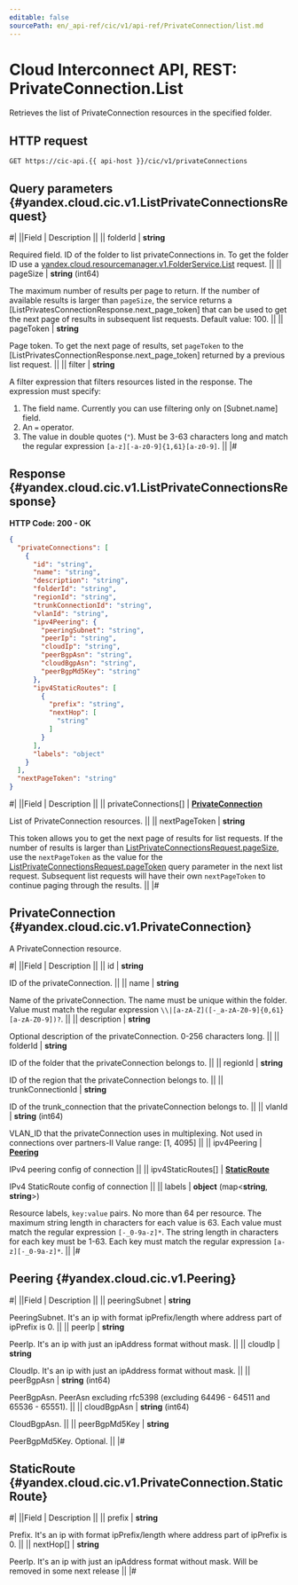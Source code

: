 ```yaml
---
editable: false
sourcePath: en/_api-ref/cic/v1/api-ref/PrivateConnection/list.md
---
```


# Cloud Interconnect API, REST: PrivateConnection.List

Retrieves the list of PrivateConnection resources in the specified folder.

## HTTP request

```
GET https://cic-api.{{ api-host }}/cic/v1/privateConnections
```

## Query parameters {#yandex.cloud.cic.v1.ListPrivateConnectionsRequest}

#|
||Field | Description ||
|| folderId | **string**

Required field. ID of the folder to list privateConnections in.
To get the folder ID use a [yandex.cloud.resourcemanager.v1.FolderService.List](/docs/resource-manager/api-ref/Folder/list#List) request. ||
|| pageSize | **string** (int64)

The maximum number of results per page to return. If the number of available
results is larger than `pageSize`,
the service returns a [ListPrivatesConnectionResponse.next_page_token]
that can be used to get the next page of results in subsequent list requests. Default value: 100. ||
|| pageToken | **string**

Page token. To get the next page of results, set `pageToken` to the
[ListPrivatesConnectionResponse.next_page_token] returned by a previous list request. ||
|| filter | **string**

A filter expression that filters resources listed in the response.
The expression must specify:
1. The field name. Currently you can use filtering only on [Subnet.name] field.
2. An `=` operator.
3. The value in double quotes (`"`). Must be 3-63 characters long and match the regular expression `[a-z][-a-z0-9]{1,61}[a-z0-9]`. ||
|#

## Response {#yandex.cloud.cic.v1.ListPrivateConnectionsResponse}

**HTTP Code: 200 - OK**

```json
{
  "privateConnections": [
    {
      "id": "string",
      "name": "string",
      "description": "string",
      "folderId": "string",
      "regionId": "string",
      "trunkConnectionId": "string",
      "vlanId": "string",
      "ipv4Peering": {
        "peeringSubnet": "string",
        "peerIp": "string",
        "cloudIp": "string",
        "peerBgpAsn": "string",
        "cloudBgpAsn": "string",
        "peerBgpMd5Key": "string"
      },
      "ipv4StaticRoutes": [
        {
          "prefix": "string",
          "nextHop": [
            "string"
          ]
        }
      ],
      "labels": "object"
    }
  ],
  "nextPageToken": "string"
}
```

#|
||Field | Description ||
|| privateConnections[] | **[PrivateConnection](#yandex.cloud.cic.v1.PrivateConnection)**

List of PrivateConnection resources. ||
|| nextPageToken | **string**

This token allows you to get the next page of results for list requests. If the number of results
is larger than [ListPrivateConnectionsRequest.pageSize](#yandex.cloud.cic.v1.ListPrivateConnectionsRequest), use
the `nextPageToken` as the value
for the [ListPrivateConnectionsRequest.pageToken](#yandex.cloud.cic.v1.ListPrivateConnectionsRequest) query parameter
in the next list request. Subsequent list requests will have their own
`nextPageToken` to continue paging through the results. ||
|#

## PrivateConnection {#yandex.cloud.cic.v1.PrivateConnection}

A PrivateConnection resource.

#|
||Field | Description ||
|| id | **string**

ID of the privateConnection. ||
|| name | **string**

Name of the privateConnection.
The name must be unique within the folder.
Value must match the regular expression ``\\|[a-zA-Z]([-_a-zA-Z0-9]{0,61}[a-zA-Z0-9])?``. ||
|| description | **string**

Optional description of the privateConnection. 0-256 characters long. ||
|| folderId | **string**

ID of the folder that the privateConnection belongs to. ||
|| regionId | **string**

ID of the region that the privateConnection belongs to. ||
|| trunkConnectionId | **string**

ID of the trunk_connection that the privateConnection belongs to. ||
|| vlanId | **string** (int64)

VLAN_ID that the privateConnection uses in multiplexing.
Not used in connections over partners-II
Value range: [1, 4095] ||
|| ipv4Peering | **[Peering](#yandex.cloud.cic.v1.Peering)**

IPv4 peering config of connection ||
|| ipv4StaticRoutes[] | **[StaticRoute](#yandex.cloud.cic.v1.PrivateConnection.StaticRoute)**

IPv4 StaticRoute config of connection ||
|| labels | **object** (map<**string**, **string**>)

Resource labels, `key:value` pairs.
No more than 64 per resource.
The maximum string length in characters for each value is 63.
Each value must match the regular expression `[-_0-9a-z]*`.
The string length in characters for each key must be 1-63.
Each key must match the regular expression `[a-z][-_0-9a-z]*`. ||
|#

## Peering {#yandex.cloud.cic.v1.Peering}

#|
||Field | Description ||
|| peeringSubnet | **string**

PeeringSubnet.
It's an ip with format ipPrefix/length where address part of ipPrefix is 0. ||
|| peerIp | **string**

PeerIp.
It's an ip with just an ipAddress format without mask. ||
|| cloudIp | **string**

CloudIp.
It's an ip with just an ipAddress format without mask. ||
|| peerBgpAsn | **string** (int64)

PeerBgpAsn.
PeerAsn excluding rfc5398 (excluding 64496 - 64511 and 65536 - 65551). ||
|| cloudBgpAsn | **string** (int64)

CloudBgpAsn. ||
|| peerBgpMd5Key | **string**

PeerBgpMd5Key.
Optional. ||
|#

## StaticRoute {#yandex.cloud.cic.v1.PrivateConnection.StaticRoute}

#|
||Field | Description ||
|| prefix | **string**

Prefix.
It's an ip with format ipPrefix/length where address part of ipPrefix is 0. ||
|| nextHop[] | **string**

PeerIp.
It's an ip with just an ipAddress format without mask.
Will be removed in some next release ||
|#